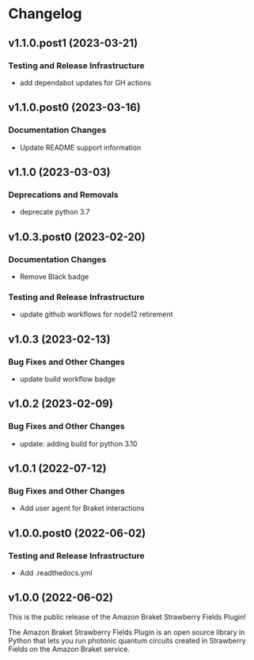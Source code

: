 # Changelog

## v1.1.0.post1 (2023-03-21)

### Testing and Release Infrastructure

 * add dependabot updates for GH actions

## v1.1.0.post0 (2023-03-16)

### Documentation Changes

 * Update README support information

## v1.1.0 (2023-03-03)

### Deprecations and Removals

 * deprecate python 3.7

## v1.0.3.post0 (2023-02-20)

### Documentation Changes

 * Remove Black badge

### Testing and Release Infrastructure

 * update github workflows for node12 retirement

## v1.0.3 (2023-02-13)

### Bug Fixes and Other Changes

 * update build workflow badge

## v1.0.2 (2023-02-09)

### Bug Fixes and Other Changes

 * update: adding build for python 3.10

## v1.0.1 (2022-07-12)

### Bug Fixes and Other Changes

 * Add user agent for Braket interactions

## v1.0.0.post0 (2022-06-02)

### Testing and Release Infrastructure

 * Add .readthedocs.yml

## v1.0.0 (2022-06-02)

This is the public release of the Amazon Braket Strawberry Fields Plugin!

The Amazon Braket Strawberry Fields Plugin is an open source library in Python that lets you run photonic quantum circuits created in Strawberry Fields on the Amazon Braket service.
